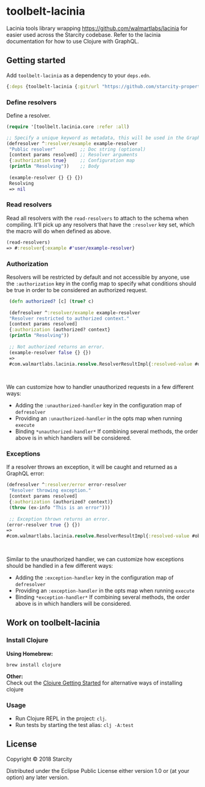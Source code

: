 # toolbelt-lacinia
Lacinia tools library wrapping https://github.com/walmartlabs/lacinia for easier used across the Starcity codebase. Refer to the lacinia documentation for how to use Clojure with GraphQL.

## Getting started
Add `toolbelt-lacinia` as a dependency to your `deps.edn`.
```clojure
{:deps {toolbelt-lacinia {:git/url "https://github.com/starcity-properties/toolbelt-lacinia.git" :sha <some-sha>}}}
```

### Define resolvers
Define a resolver.
```clojure 
(require '[toolbelt.lacinia.core :refer :all)

;; Specify a unique keyword as metadata, this will be used in the GraphQL schema.
(defresolver ^:resolver/example example-resolver
 "Public resolver"         ;; Doc string (optional)
 [context params resolved] ;; Resolver arguments
 {:authorization true}     ;; Configuration map
 (println "Resolving"))    ;; Body
 
 (example-resolver {} {} {})
 Resolving
 => nil

```
### Read resolvers
Read all resolvers with the `read-resolvers` to attach to the schema when compiling. It'll pick up any resolvers that have the `:resolver` key set, which the macro will do when defined as above.
```clojure
(read-resolvers)
=> #:resolver{:example #'user/example-resolver}
```

### Authorization
Resolvers will be restricted by default and not accessible by anyone, use the `:authorization` key in the config map to specify what conditions should be true in order to be considered an authorized request.

```clojure
 (defn authorized? [c] (true? c)
 
 (defresolver ^:resolver/example example-resolver
 "Resolver restricted to authorized context."
 [context params resolved]
 {:authorization (authorized? context}
 (println "Resolving"))
 
 ;; Not authorized returns an error.
 (example-resolver false {} {})
 =>
 #com.walmartlabs.lacinia.resolve.ResolverResultImpl{:resolved-value #object[com.walmartlabs.lacinia.resolve$with_error$reify__1391
                                                                            0x492b2b77
                                                                            "com.walmartlabs.lacinia.resolve$with_error$reify__1391@492b2b77"]}
```

We can customize how to handler unauthorized requests in a few different ways:
- Adding the `:unauthorized-handler` key in the configuration map of `defresolver`
- Providing an `:unauthorized-handler` in the opts map when running `execute`
- Binding `*unauthorized-handler*`
If combining several methods, the order above is in which handlers will be considered.


### Exceptions
If a resolver throws an exception, it will be caught and returned as a GraphQL error: 
```clojure
(defresolver ^:resolver/error error-resolver
 "Resolver throwing exception."
 [context params resolved]
 {:authorization (authorized? context)}
 (throw (ex-info "This is an error")))
 
 ;; Exception thrown returns an error.
(error-resolver true {} {})
=>
#com.walmartlabs.lacinia.resolve.ResolverResultImpl{:resolved-value #object[com.walmartlabs.lacinia.resolve$with_error$reify__1747
                                                                            0x610b87b1
                                                                            "com.walmartlabs.lacinia.resolve$with_error$reify__1747@610b87b1"]}
```
Similar to the unauthorized handler, we can customize how exceptions should be handled in a few different ways:
- Adding the `:exception-handler` key in the configuration map of `defresolver`
- Providing an `:exception-handler` in the opts map when running `execute`
- Binding `*exception-handler*`
If combining several methods, the order above is in which handlers will be considered.


## Work on toolbelt-lacinia
### Install Clojure
**Using Homebrew:**
```
brew install clojure
```
**Other:**  
Check out the [Clojure Getting Started](https://clojure.org/guides/getting_started) for alternative ways of installing clojure

### Usage
- Run Clojure REPL in the project: `clj`.
- Run tests by starting the test alias: `clj -A:test`


## License

Copyright © 2018 Starcity

Distributed under the Eclipse Public License either version 1.0 or (at
your option) any later version.
